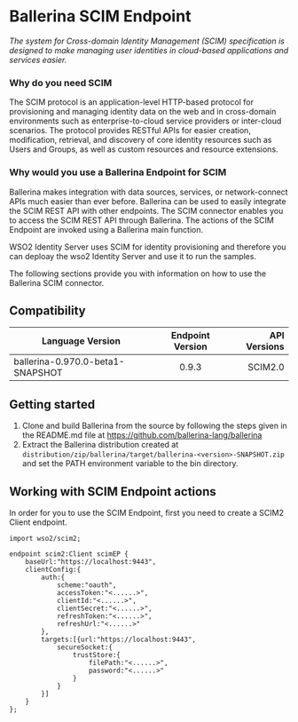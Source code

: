 # Ballerina SCIM Endpoint

*The system for Cross-domain Identity Management (SCIM) specification
 is designed to make managing user identities in cloud-based applications 
 and services easier.*

### Why do you need SCIM

The SCIM protocol is an application-level HTTP-based protocol for provisioning and managing 
identity data on the web and in cross-domain environments such as enterprise-to-cloud 
service providers or inter-cloud scenarios.  The protocol provides RESTful APIs for easier
creation, modification, retrieval, and discovery of core identity resources such as Users
and Groups, as well as custom resources and resource extensions. 

### Why would you use a Ballerina Endpoint for SCIM

Ballerina makes integration with data sources, services, or network-connect APIs much easier than
ever before. Ballerina can be used to easily integrate the SCIM REST API with other endpoints.
The SCIM connector enables you to access the SCIM REST API through Ballerina. The actions of the
SCIM Endpoint are invoked using a Ballerina main function. 

WSO2 Identity Server uses SCIM for identity provisioning and therefore you can deploay the wso2 
Identity Server and use it to run the samples. 


The following sections provide you with information on how to use the Ballerina SCIM connector.

## Compatibility
| Language Version        | Endpoint Version          | API Versions  |
| ------------- |:-------------:| -----:|
| ballerina-0.970.0-beta1-SNAPSHOT     | 0.9.3 | SCIM2.0 |


## Getting started

1. Clone and build Ballerina from the source by following the steps given in the README.md 
file at https://github.com/ballerina-lang/ballerina
2. Extract the Ballerina distribution created at
 `distribution/zip/ballerina/target/ballerina-<version>-SNAPSHOT.zip` and set the 
 PATH environment variable to the bin directory.

## Working with SCIM Endpoint actions

In order for you to use the SCIM Endpoint, first you need to create a SCIM2 Client 
endpoint.

```ballerina
import wso2/scim2;

endpoint scim2:Client scimEP {
    baseUrl:"https://localhost:9443",
    clientConfig:{
        auth:{
            scheme:"oauth",
            accessToken:"<......>",
            clientId:"<......>",
            clientSecret:"<......>",
            refreshToken:"<......>",
            refreshUrl:"<......>"
        },
        targets:[{url:"https://localhost:9443",
            secureSocket:{
                trustStore:{
                    filePath:"<......>",
                    password:"<......>"
                }
            }
        }]
    }
};
```
